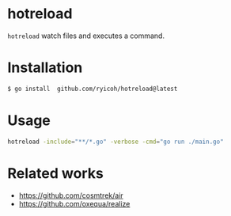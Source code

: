 # hotreload

`hotreload` watch files and executes a command.

# Installation

```bash
$ go install  github.com/ryicoh/hotreload@latest
```



# Usage

```bash
hotreload -include="**/*.go" -verbose -cmd="go run ./main.go"
```


# Related works

* https://github.com/cosmtrek/air
* https://github.com/oxequa/realize

